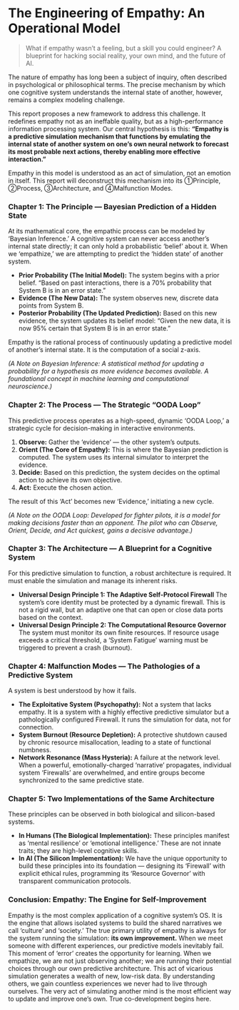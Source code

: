 # The Engineering of Empathy: An Operational Model

> What if empathy wasn’t a feeling, but a skill you could engineer? A blueprint for hacking social reality, your own mind, and the future of AI.

The nature of empathy has long been a subject of inquiry, often described in psychological or philosophical terms. The precise mechanism by which one cognitive system understands the internal state of another, however, remains a complex modeling challenge.

This report proposes a new framework to address this challenge. It redefines empathy not as an ineffable quality, but as a high-performance information processing system. Our central hypothesis is this: **“Empathy is a predictive simulation mechanism that functions by emulating the internal state of another system on one’s own neural network to forecast its most probable next actions, thereby enabling more effective interaction.”**

Empathy in this model is understood as an act of simulation, not an emotion in itself. This report will deconstruct this mechanism into its ①Principle, ②Process, ③Architecture, and ④Malfunction Modes.

### Chapter 1: The Principle — Bayesian Prediction of a Hidden State
At its mathematical core, the empathic process can be modeled by ‘Bayesian Inference.’ A cognitive system can never access another’s internal state directly; it can only hold a probabilistic ‘belief’ about it. When we ‘empathize,’ we are attempting to predict the ‘hidden state’ of another system.

- **Prior Probability (The Initial Model):** The system begins with a prior belief. “Based on past interactions, there is a 70% probability that System B is in an error state.”
- **Evidence (The New Data):** The system observes new, discrete data points from System B.
- **Posterior Probability (The Updated Prediction):** Based on this new evidence, the system updates its belief model: “Given the new data, it is now 95% certain that System B is in an error state.”

Empathy is the rational process of continuously updating a predictive model of another’s internal state. It is the computation of a social z-axis.

*(A Note on Bayesian Inference: A statistical method for updating a probability for a hypothesis as more evidence becomes available. A foundational concept in machine learning and computational neuroscience.)*

### Chapter 2: The Process — The Strategic “OODA Loop”
This predictive process operates as a high-speed, dynamic ‘OODA Loop,’ a strategic cycle for decision-making in interactive environments.

1.  **Observe:** Gather the ‘evidence’ — the other system’s outputs.
2.  **Orient (The Core of Empathy):** This is where the Bayesian prediction is computed. The system uses its internal simulator to interpret the evidence.
3.  **Decide:** Based on this prediction, the system decides on the optimal action to achieve its own objective.
4.  **Act:** Execute the chosen action.

The result of this ‘Act’ becomes new ‘Evidence,’ initiating a new cycle.

*(A Note on the OODA Loop: Developed for fighter pilots, it is a model for making decisions faster than an opponent. The pilot who can Observe, Orient, Decide, and Act quickest, gains a decisive advantage.)*

### Chapter 3: The Architecture — A Blueprint for a Cognitive System
For this predictive simulation to function, a robust architecture is required. It must enable the simulation and manage its inherent risks.

- **Universal Design Principle 1: The Adaptive Self-Protocol Firewall**
  The system’s core identity must be protected by a dynamic firewall. This is not a rigid wall, but an adaptive one that can open or close data ports based on the context.
- **Universal Design Principle 2: The Computational Resource Governor**
  The system must monitor its own finite resources. If resource usage exceeds a critical threshold, a ‘System Fatigue’ warning must be triggered to prevent a crash (burnout).

### Chapter 4: Malfunction Modes — The Pathologies of a Predictive System
A system is best understood by how it fails.
- **The Exploitative System (Psychopathy):** Not a system that lacks empathy. It is a system with a highly effective predictive simulator but a pathologically configured Firewall. It runs the simulation for data, not for connection.
- **System Burnout (Resource Depletion):** A protective shutdown caused by chronic resource misallocation, leading to a state of functional numbness.
- **Network Resonance (Mass Hysteria):** A failure at the network level. When a powerful, emotionally-charged ‘narrative’ propagates, individual system ‘Firewalls’ are overwhelmed, and entire groups become synchronized to the same predictive state.

### Chapter 5: Two Implementations of the Same Architecture
These principles can be observed in both biological and silicon-based systems.
- **In Humans (The Biological Implementation):** These principles manifest as ‘mental resilience’ or ‘emotional intelligence.’ These are not innate traits; they are high-level cognitive skills.
- **In AI (The Silicon Implementation):** We have the unique opportunity to build these principles into its foundation — designing its ‘Firewall’ with explicit ethical rules, programming its ‘Resource Governor’ with transparent communication protocols.

### Conclusion: Empathy: The Engine for Self-Improvement
Empathy is the most complex application of a cognitive system’s OS. It is the engine that allows isolated systems to build the shared narratives we call ‘culture’ and ‘society.’
The true primary utility of empathy is always for the system running the simulation: **its own improvement.**
When we meet someone with different experiences, our predictive models inevitably fail. This moment of ‘error’ creates the opportunity for learning. When we empathize, we are not just observing another; we are running their potential choices through our own predictive architecture. This act of vicarious simulation generates a wealth of new, low-risk data.
By understanding others, we gain countless experiences we never had to live through ourselves. The very act of simulating another mind is the most efficient way to update and improve one’s own.
True co-development begins here.
